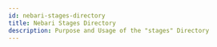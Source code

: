 ```yaml
---
id: nebari-stages-directory
title: Nebari Stages Directory
description: Purpose and Usage of the "stages" Directory
---
```


<!-- PLACEHOLDER / TODO -->
